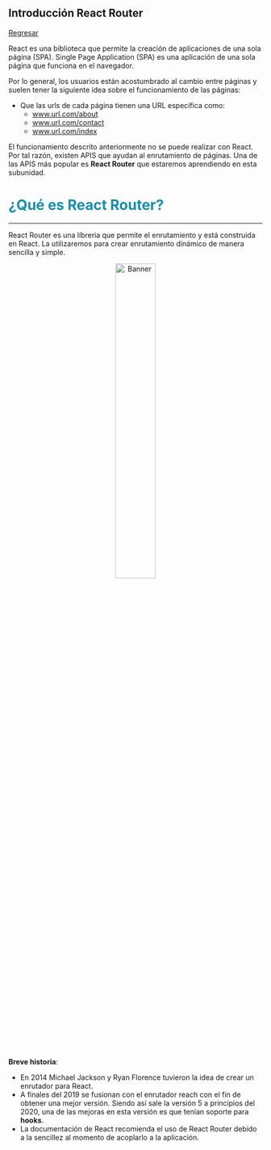 ## Introducción React Router

[Regresar](/CodingBootcampsESPOL-FPR/)

React es una biblioteca que permite la creación de aplicaciones de una sola página (SPA). Single Page Application (SPA) es una aplicación de una sola página que funciona en el navegador. 

Por lo general, los usuarios están acostumbrado al cambio entre páginas y suelen tener la siguiente idea sobre el funcionamiento de las páginas:

* Que las urls de cada página tienen una URL específica como:
    - www.url.com/about
    - www.url.com/contact
    - www.url.com/index

El funcionamiento descrito anteriormente no se puede realizar con React. Por tal razón, existen APIS que ayudan al enrutamiento de páginas. Una de las APIS más popular es **React Router** que estaremos aprendiendo en esta subunidad.

<span style="color: #188eac"> ¿Qué es React Router? </span>
===========

* * *

React Router es una líbreria que permite el enrutamiento y está construida en React. La utilizaremos para crear enrutamiento dinámico de manera sencilla y simple.

<p align="center">
<img src="https://cdn-media-1.freecodecamp.org/images/1*TKvlTeNqtkp1s-eVB5Hrvg@2x.png" width="40%" alt="Banner"/>
</p>

**Breve historia**:

* En 2014 Michael Jackson y Ryan Florence tuvieron la idea de crear un enrutador para React.
* A finales del 2019 se fusionan con el enrutador reach con el fin de obtener una mejor versión. Siendo así sale la versión 5 a principios del 2020, una de las mejoras en esta versión es que tenían soporte para **hooks**.
* La documentación de React recomienda el uso de React Router debido a la sencillez al momento de acoplarlo a la aplicación. 

